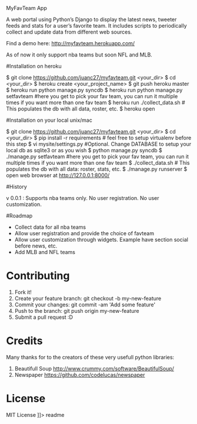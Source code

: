 <snippet>
  <content><![CDATA[
# ${1:Project Name}

MyFavTeam App
=============

A web portal using Python’s Django to display the latest news, tweeter feeds and stats for a user’s favorite team. It includes scripts to periodically collect and update data from different web sources. 

Find a demo here: http://myfavteam.herokuapp.com/

As of now it only support nba teams but soon NFL and MLB.  

#Installation on heroku

$ git clone https://github.com/juanc27/myfavteam.git <your_dir>
$ cd <your_dir>
$ heroku create <your_project_name>
$ git push heroku master
$ heroku run python manage.py syncdb
$ heroku run python manage.py setfavteam #here you get to pick your fav team, you can run it multiple times if you want more than one fav team
$ heroku run ./collect_data.sh # This populates the db with all data, roster, etc.
$ heroku open

#Installation on your local unix/mac

$ git clone https://github.com/juanc27/myfavteam.git <your_dir>
$ cd <your_dir>
$ pip install -r requirements # feel free to setup virtualenv before this step
$ vi mysite/settings.py #Optional. Change DATABASE to setup your local db as sqlite3 or as you wish
$ python manage.py syncdb
$ ./manage.py setfavteam #here you get to pick your fav team, you can run it
 multiple times if you want more than one fav team
$ ./collect_data.sh # This populates the db with all data: roster, stats, etc.
$ ./manage.py runserver
$ open web browser at http://127.0.0.1:8000/

#History

v 0.0.1 : Supports nba teams only. No user registration. No user customization.

#Roadmap

* Collect data for all nba teams
* Allow user registration and provide the choice of favteam
* Allow user customization through widgets. Example have section social before news, etc.
* Add MLB and NFL teams

# Contributing

1. Fork it!
2. Create your feature branch: git checkout -b my-new-feature
3. Commit your changes: git commit -am 'Add some feature'
4. Push to the branch: git push origin my-new-feature
5. Submit a pull request :D

# Credits

Many thanks for to the creators of these very usefull python libraries:
1. Beautifull Soup http://www.crummy.com/software/BeautifulSoup/
2. Newspaper https://github.com/codelucas/newspaper

# License
MIT License
]]></content>
  <tabTrigger>readme</tabTrigger>
</snippet>
